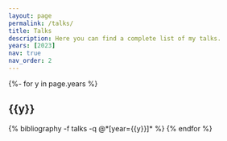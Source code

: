 ```yaml
---
layout: page
permalink: /talks/
title: Talks
description: Here you can find a complete list of my talks.
years: [2023]
nav: true
nav_order: 2
---
```

<!-- _pages/talks.md -->
<div class="publications">

{%- for y in page.years %}
  <h2 class="year">{{y}}</h2>
  {% bibliography -f talks -q @*[year={{y}}]* %}
{% endfor %}

</div>
